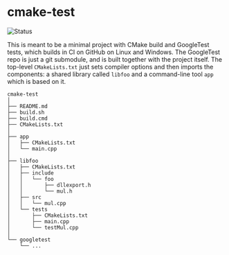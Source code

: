 cmake-test
==========
![Status](/makestuff/cmake-test/workflows/CI/badge.svg)

This is meant to be a minimal project with CMake build and GoogleTest tests,
which builds in CI on GitHub on Linux and Windows. The GoogleTest repo is just a
git submodule, and is built together with the project itself. The top-level
`CMakeLists.txt` just sets compiler options and then imports the components: a
shared library called `libfoo` and a command-line tool `app` which is based on
it.

    cmake-test
    │
    ├── README.md
    ├── build.sh
    ├── build.cmd
    ├── CMakeLists.txt
    │
    ├── app
    │   ├── CMakeLists.txt
    │   └── main.cpp
    │
    ├── libfoo
    │   ├── CMakeLists.txt
    │   ├── include
    │   │   └── foo
    │   │       ├── dllexport.h
    │   │       └── mul.h
    │   ├── src
    │   │   └── mul.cpp
    │   └── tests
    │       ├── CMakeLists.txt
    │       ├── main.cpp
    │       └── testMul.cpp
    │
    └── googletest
        └── ...

